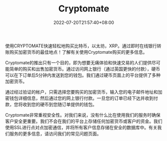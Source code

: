 ﻿---
weight: 
title: "Cryptomate"
description: "直接用加密货币为您的预付行充值。在超过 165 个国家/地区拥有 500 多家服务提供商。"
date: 2022-07-20T21:57:40+08:00
lastmod: 2022-07-20T16:45:40+08:00
draft: false
authors: ["june"]
featuredImage: "729.png"
link: "https://www.cryptomate.net/"
tags: ["交易所","Cryptomate"]
categories: ["navigation"]
navigation: ["交易所"]
lightgallery: true
toc: true
pinned: false
recommend: false
recommend1: false
---

使用CRYPTOMATE快速轻松地购买比特币，以太坊，XRP。通过即时在线银行转账购买加密货币的最佳地点！了解有关使用Cryptomate购买的更多信息。

Cryptomate的推出只有一个目的，即为想要无痛体验和快速交易的人们提供尽可能简单的购买和出售加密货币。通过访问网上银行（通过英国更快的付款），硬币可以在下订单后5分钟内发送到您的钱包。我们通过硬币页面上的平台提供了多种加密货币。

通过经过验证的帐户，只需选择您要购买的加密货币，输入您的电子邮件地址和加密钱包详细信息，然后通过您的网上银行付款。一旦您的订单已经下达并收到付款，您将收到您的硬币到您随订单提供的钱包。

Cryptomate非常重视安全性。对我们来说，没有什么比在使用我们的服务时确保客户安全更重要。我们不会在我们的平台上存储任何加密货币或客户的资金。我们使用SSL进行点对点加密通信，并将所有客户信息存储在安全的数据库中。有关我们服务的更多信息，请访问我们的常见问题页面。